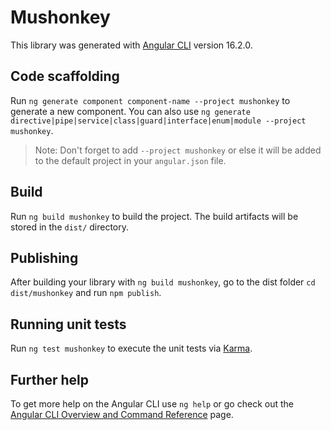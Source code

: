 # Mushonkey

This library was generated with [Angular CLI](https://github.com/angular/angular-cli) version 16.2.0.

## Code scaffolding

Run `ng generate component component-name --project mushonkey` to generate a new component. You can also use `ng generate directive|pipe|service|class|guard|interface|enum|module --project mushonkey`.
> Note: Don't forget to add `--project mushonkey` or else it will be added to the default project in your `angular.json` file. 

## Build

Run `ng build mushonkey` to build the project. The build artifacts will be stored in the `dist/` directory.

## Publishing

After building your library with `ng build mushonkey`, go to the dist folder `cd dist/mushonkey` and run `npm publish`.

## Running unit tests

Run `ng test mushonkey` to execute the unit tests via [Karma](https://karma-runner.github.io).

## Further help

To get more help on the Angular CLI use `ng help` or go check out the [Angular CLI Overview and Command Reference](https://angular.io/cli) page.
